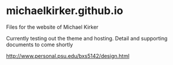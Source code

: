 # michaelkirker.github.io
Files for the website of Michael Kirker



Currently testing out the theme and hosting. Detail and supporting documents to come shortly


http://www.personal.psu.edu/bxs5142/design.html